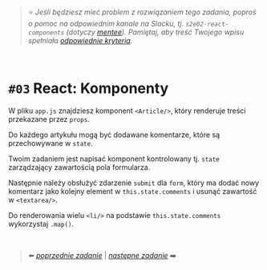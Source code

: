 > :star: *Jeśli będziesz mieć problem z rozwiązaniem tego zadania, poproś o pomoc na odpowiednim kanale na Slacku, tj. `s2e02-react-components` (dotyczy [mentee](https://devmentor.pl/mentoring-javascript/)). Pamiętaj, aby treść Twojego wpisu spełniała [odpowiednie kryteria](https://devmentor.pl/jak-prosic-o-pomoc/).*


&nbsp;

# `#03` React: Komponenty



W pliku `app.js` znajdziesz komponent `<Article/>`, który renderuje treści przekazane przez `props`.

Do każdego artykułu mogą być dodawane komentarze, które są przechowywane w `state`.

Twoim zadaniem jest napisać komponent kontrolowany tj. `state` zarządzający zawartością pola formularza.

Następnie należy obsłużyć zdarzenie `submit` dla `form`, który ma dodać nowy komentarz jako kolejny element w `this.state.comments` i usunąć zawartość w `<textarea/>`.

Do renderowania wielu `<li/>` na podstawie `this.state.comments` wykorzystaj `.map()`.


&nbsp;


> :arrow_left: [*poprzednie zadanie*](./../02) | [*następne zadanie*](./../04) :arrow_right:
